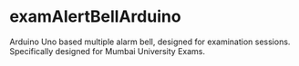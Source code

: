 # examAlertBellArduino
Arduino Uno based multiple alarm bell, designed for examination sessions. Specifically designed for Mumbai University Exams.
